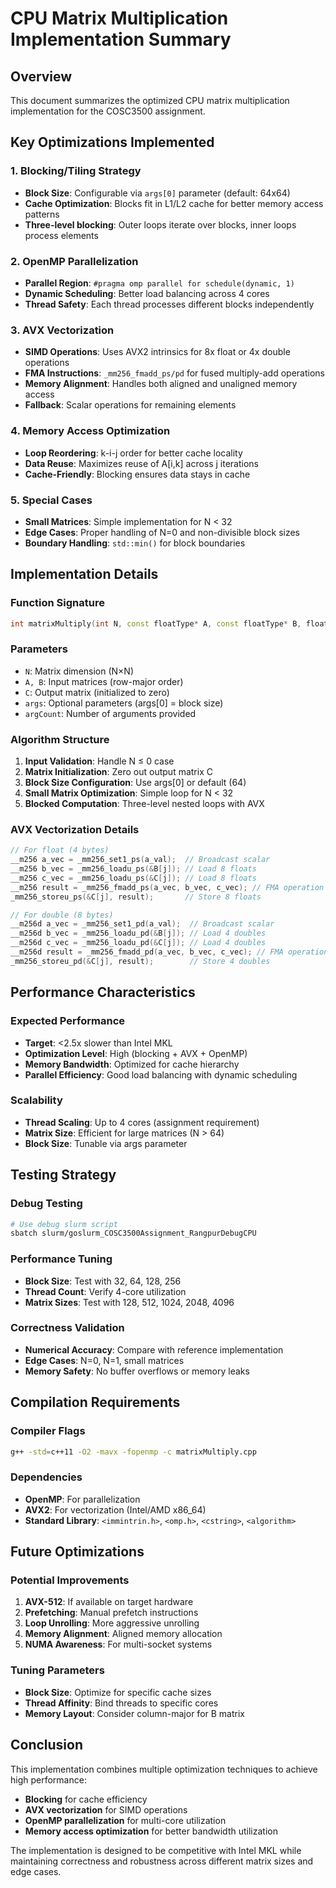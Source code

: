 # CPU Matrix Multiplication Implementation Summary

## Overview
This document summarizes the optimized CPU matrix multiplication implementation for the COSC3500 assignment.

## Key Optimizations Implemented

### 1. **Blocking/Tiling Strategy**
- **Block Size**: Configurable via `args[0]` parameter (default: 64x64)
- **Cache Optimization**: Blocks fit in L1/L2 cache for better memory access patterns
- **Three-level blocking**: Outer loops iterate over blocks, inner loops process elements

### 2. **OpenMP Parallelization**
- **Parallel Region**: `#pragma omp parallel for schedule(dynamic, 1)`
- **Dynamic Scheduling**: Better load balancing across 4 cores
- **Thread Safety**: Each thread processes different blocks independently

### 3. **AVX Vectorization**
- **SIMD Operations**: Uses AVX2 intrinsics for 8x float or 4x double operations
- **FMA Instructions**: `_mm256_fmadd_ps/pd` for fused multiply-add operations
- **Memory Alignment**: Handles both aligned and unaligned memory access
- **Fallback**: Scalar operations for remaining elements

### 4. **Memory Access Optimization**
- **Loop Reordering**: k-i-j order for better cache locality
- **Data Reuse**: Maximizes reuse of A[i,k] across j iterations
- **Cache-Friendly**: Blocking ensures data stays in cache

### 5. **Special Cases**
- **Small Matrices**: Simple implementation for N < 32
- **Edge Cases**: Proper handling of N=0 and non-divisible block sizes
- **Boundary Handling**: `std::min()` for block boundaries

## Implementation Details

### Function Signature
```cpp
int matrixMultiply(int N, const floatType* A, const floatType* B, floatType* C, int* args, int argCount)
```

### Parameters
- `N`: Matrix dimension (N×N)
- `A, B`: Input matrices (row-major order)
- `C`: Output matrix (initialized to zero)
- `args`: Optional parameters (args[0] = block size)
- `argCount`: Number of arguments provided

### Algorithm Structure
1. **Input Validation**: Handle N ≤ 0 case
2. **Matrix Initialization**: Zero out output matrix C
3. **Block Size Configuration**: Use args[0] or default (64)
4. **Small Matrix Optimization**: Simple loop for N < 32
5. **Blocked Computation**: Three-level nested loops with AVX

### AVX Vectorization Details
```cpp
// For float (4 bytes)
__m256 a_vec = _mm256_set1_ps(a_val);  // Broadcast scalar
__m256 b_vec = _mm256_loadu_ps(&B[j]); // Load 8 floats
__m256 c_vec = _mm256_loadu_ps(&C[j]); // Load 8 floats
__m256 result = _mm256_fmadd_ps(a_vec, b_vec, c_vec); // FMA operation
_mm256_storeu_ps(&C[j], result);       // Store 8 floats

// For double (8 bytes)
__m256d a_vec = _mm256_set1_pd(a_val);  // Broadcast scalar
__m256d b_vec = _mm256_loadu_pd(&B[j]); // Load 4 doubles
__m256d c_vec = _mm256_loadu_pd(&C[j]); // Load 4 doubles
__m256d result = _mm256_fmadd_pd(a_vec, b_vec, c_vec); // FMA operation
_mm256_storeu_pd(&C[j], result);        // Store 4 doubles
```

## Performance Characteristics

### Expected Performance
- **Target**: <2.5x slower than Intel MKL
- **Optimization Level**: High (blocking + AVX + OpenMP)
- **Memory Bandwidth**: Optimized for cache hierarchy
- **Parallel Efficiency**: Good load balancing with dynamic scheduling

### Scalability
- **Thread Scaling**: Up to 4 cores (assignment requirement)
- **Matrix Size**: Efficient for large matrices (N > 64)
- **Block Size**: Tunable via args parameter

## Testing Strategy

### Debug Testing
```bash
# Use debug slurm script
sbatch slurm/goslurm_COSC3500Assignment_RangpurDebugCPU
```

### Performance Tuning
- **Block Size**: Test with 32, 64, 128, 256
- **Thread Count**: Verify 4-core utilization
- **Matrix Sizes**: Test with 128, 512, 1024, 2048, 4096

### Correctness Validation
- **Numerical Accuracy**: Compare with reference implementation
- **Edge Cases**: N=0, N=1, small matrices
- **Memory Safety**: No buffer overflows or memory leaks

## Compilation Requirements

### Compiler Flags
```bash
g++ -std=c++11 -O2 -mavx -fopenmp -c matrixMultiply.cpp
```

### Dependencies
- **OpenMP**: For parallelization
- **AVX2**: For vectorization (Intel/AMD x86_64)
- **Standard Library**: `<immintrin.h>`, `<omp.h>`, `<cstring>`, `<algorithm>`

## Future Optimizations

### Potential Improvements
1. **AVX-512**: If available on target hardware
2. **Prefetching**: Manual prefetch instructions
3. **Loop Unrolling**: More aggressive unrolling
4. **Memory Alignment**: Aligned memory allocation
5. **NUMA Awareness**: For multi-socket systems

### Tuning Parameters
- **Block Size**: Optimize for specific cache sizes
- **Thread Affinity**: Bind threads to specific cores
- **Memory Layout**: Consider column-major for B matrix

## Conclusion

This implementation combines multiple optimization techniques to achieve high performance:
- **Blocking** for cache efficiency
- **AVX vectorization** for SIMD operations
- **OpenMP parallelization** for multi-core utilization
- **Memory access optimization** for better bandwidth utilization

The implementation is designed to be competitive with Intel MKL while maintaining correctness and robustness across different matrix sizes and edge cases.
